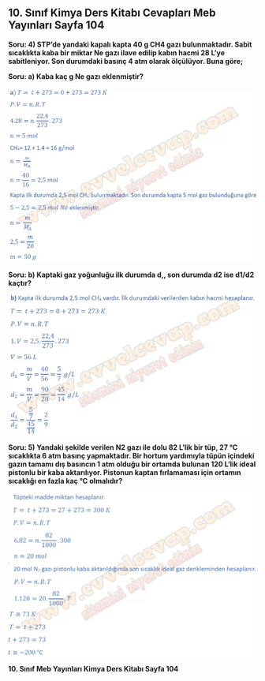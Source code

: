 ## 10. Sınıf Kimya Ders Kitabı Cevapları Meb Yayınları Sayfa 104

**Soru: 4) STP’de yandaki kapalı kapta 40 g CH4 gazı bulunmaktadır. Sabit sıcaklıkta kaba bir miktar Ne gazı ilave edilip kabın hacmi 28 L’ye sabitleniyor. Son durumdaki basınç 4 atm olarak ölçülüyor. Buna göre;**

**Soru: a) Kaba kaç g Ne gazı eklenmiştir?**

![](./image1.webp)

**Soru: b) Kaptaki gaz yoğunluğu ilk durumda d,, son durumda d2 ise d1/d2 kaçtır?**

![](./image2.webp)

**Soru: 5) Yandaki şekilde verilen N2 gazı ile dolu 82 L’lik bir tüp, 27 °C sıcaklıkta 6 atm basınç yapmaktadır. Bir hortum yardımıyla tüpün içindeki gazın tamamı dış basıncın 1 atm olduğu bir ortamda bulunan 120 L’lik ideal pistonlu bir kaba aktarılıyor. Pistonun kaptan fırlamaması için ortamın sıcaklığı en fazla kaç °C olmalıdır?**

![](./image3.webp)

**10. Sınıf Meb Yayınları Kimya Ders Kitabı Sayfa 104**